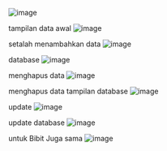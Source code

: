 ![image](https://github.com/user-attachments/assets/546a65b4-5dfd-4bca-9330-688665778c89)

tampilan data awal ![image](https://github.com/user-attachments/assets/a0539fb0-d97e-4e40-94ed-b8691576404c)

setalah menambahkan data ![image](https://github.com/user-attachments/assets/c25cfae7-6600-4b6a-bf5e-a0d36e43a788)

database ![image](https://github.com/user-attachments/assets/303395f6-622b-4b77-8baa-c73451eb01a8)

menghapus data ![image](https://github.com/user-attachments/assets/49ae82d1-4d20-4431-9944-3375604680e3)
 
menghapus data tampilan database ![image](https://github.com/user-attachments/assets/7144a794-345f-409f-99ce-3b74d5b04f04)

update ![image](https://github.com/user-attachments/assets/9191a536-1679-4459-a314-81a6128f2555)

update database ![image](https://github.com/user-attachments/assets/7f2ee1f4-5267-4e5c-994c-399e69435891)

untuk Bibit Juga sama ![image](https://github.com/user-attachments/assets/a05ef882-f26f-438c-a8d6-a31347026311)
